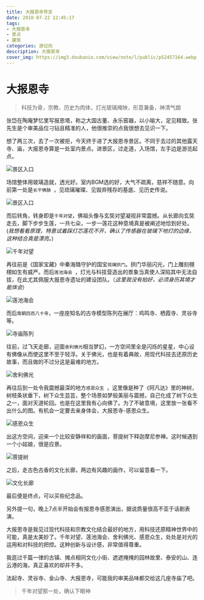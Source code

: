 ```yaml
---
title: 大报恩寺导览
date: 2018-07-22 12:45:17
tags:
- 大报恩寺
- 景点
- 建筑
categories: 游记向
description: 大报恩寺
cover_img: https://img3.doubanio.com/view/note/l/public/p52457164.webp
---
```


# 大报恩寺

> 科技为骨，宗教、历史为肉体，灯光玻璃掩映，形意兼备，神清气朗
>

张岱在陶庵梦忆里写报恩塔，称之大国古董、永乐窑器，以小喻大，足见精致。张先生是个审美品位刁钻且精准的人，他很推崇的点我很想去见识一下。

想了两三次，去了一次被拒，今天终于进了大报恩寺景区。不同于去过的其他露天寺、庙，大报恩寺算是一处室内景点。进景区，过走道，入场馆，左手边是游览起点。

![景区入口](https://img3.doubanio.com/view/note/l/public/p52457284.webp)

场馆整体用玻璃造就，透光好。室内BGM选的好，大气不疏离，慈祥不随意。向前第一处是`长干佛脉 `，见琉璃璀璨、见毁弃残存的基底、见历史传说。

![景区入口](https://img3.doubanio.com/view/note/l/public/p52457292.webp)



而后转角，转身即是`千年对望`，佛祖头像与玄奘对望凝视非常震撼。从长廊向玄奘走去，脚下步步生莲，一共七朵，一步一莲花这种意境真是被阐述地恰到好处。(*我想看看原理，特意试着踩灯芯莲花不开，确认了传感器在玻璃下地灯的边缘，这种结合真是漂亮。*)

![千年对望](https://img3.doubanio.com/view/note/l/public/p52457300.webp)



再往前是《国家宝藏》中秦海璐守护的国宝`琉璃拱门`。拱门华丽闪光，门上雕刻栩栩如生有威严。而后`莲池海会 `，灯光与科技营造出的景象当真使人深陷其中无法自拔，在此尤其佩服大报恩寺遗址的建设团队。（*这里我没有拍好，必须身历其境才能体会*）

![莲池海会](https://img1.doubanio.com/view/note/l/public/p52457157.webp)

而后`南朝四百八十寺`，一座座知名的古寺模型陈列在展厅：鸡鸣寺、栖霞寺、灵谷寺等。

![寺庙陈列](https://img3.doubanio.com/view/note/l/public/p52457343.webp)

往前，过飞天走廊，迎面`舍利佛光`相当梦幻，一方空间里全是闪烁的星星，中心设有佛像从而使这里不至于轻浮。关于佛光，也是有着典故，用现代科技去还原历史故事，而且做的不过分这是最难的地方。

![舍利佛光](http://pb8ci5khn.bkt.clouddn.com/blog/180722/lECADb2lfG.png)

再往后到一处令我震撼最深的地方`感恩众生 `，这里像是种了《阿凡达》里的神树，树枝条状垂下，树下众生芸芸，整个场景如梦般美丽与震撼，自己化成了树下众生之一，面对天道轮回。也是在这里我有心向佛了。为了不破意境，这里放一张看不出什么的图。有机会一定要去亲身体会，大报恩寺-感恩众生。

![感恩众生](https://img3.doubanio.com/view/note/l/public/p52457161.webp)

出这方空间，迎来一个比较安静祥和的画面，菩提树下释迦摩尼参禅。这时候遇到一个小姑娘，很是应景。

 ![菩提树](https://img3.doubanio.com/view/note/l/public/p52457164.webp)

之后，走古色古香的文化长廊，两边有风趣的画作，可以留意看一下。

![文化长廊](http://pb8ci5khn.bkt.clouddn.com/blog/180722/h2BI28jjHc.png)

最后便是终点，可以买些纪念品。

另外提一句，晚上7点半开始会有报恩寺感恩演出，据说质量很高不亚于话剧表演。



大报恩寺是我见过现代科技和宗教文化结合最好的地方，用科技还原精神世界中的可能，真是太美妙了。千年对望、莲池海会、舍利佛光、感恩众生，处处是对光的运用和对科技的把控。这种创新与设计感，非常值得尊重。



我逛过千篇一律的古镇、摊点相同文化小街、遮遮掩掩的园林故里、泰安的山、连云港的海，真正喜欢的却并不多。

法起寺、灵谷寺、金山寺、大报恩寺，可能我的审美品味都交给这几座寺庙了吧。



> 千年对望那一处，确认下眼神


